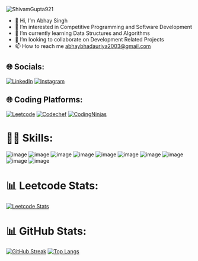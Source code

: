 <p align="left"> <img src="https://komarev.com/ghpvc/?username=ShivamGupta921&label=Profile%20views&color=0e75b6&style=flat" alt="ShivamGupta921" /> </p>

- 👋 Hi, I’m Abhay Singh
- 👀 I’m interested in Competitive Programming and Software Development
- 🌱 I’m currently learning Data Structures and Algorithms
- 💞️ I’m looking to collaborate on Development Related Projects 
- 📫 How to reach me abhaybhadauriya2003@gmail.com

## 🌐 Socials:
[![LinkedIn](https://img.shields.io/badge/LinkedIn-0077B5?style=for-the-badge&logo=linkedin&logoColor=white)](https://www.linkedin.com/in/abhay-singh-b5873822b/)
[![Instagram](https://img.shields.io/badge/Instagram-E4405F?style=for-the-badge&logo=instagram&logoColor=white)](https://www.instagram.com/abhay._2003/)

## 🌐 Coding Platforms:
[![Leetcode](https://img.shields.io/badge/-LeetCode-FFA116?style=for-the-badge&logo=LeetCode&logoColor=black)](https://leetcode.com/AbhaySingh_2003/)
[![Codechef](https://img.shields.io/badge/Codechef-%23B92B27.svg?&style=for-the-badge&logo=Codechef&logoColor=white)](https://www.codechef.com/users/abhay_251252)
[![CodingNinjas](https://img.shields.io/badge/coding%20ninjas-DD6620?style=for-the-badge&logo=codingninjas&logoColor=white)](https://www.naukri.com/code360/profile/Redchilli)

# 👨‍💻 Skills:
![image](https://img.shields.io/badge/C-00599C?style=for-the-badge&logo=c&logoColor=white)
![image](https://img.shields.io/badge/C%2B%2B-00599C?style=for-the-badge&logo=c%2B%2B&logoColor=white)
![image](https://img.shields.io/badge/CSS3-1572B6?style=for-the-badge&logo=css3&logoColor=white)
![image](https://img.shields.io/badge/MySQL-00000F?style=for-the-badge&logo=mysql&logoColor=white)
![image](https://img.shields.io/badge/HTML5-E34F26?style=for-the-badge&logo=html5&logoColor=white)
![image](https://img.shields.io/badge/Python-FFD43B?style=for-the-badge&logo=python&logoColor=blue)
![image](https://img.shields.io/badge/MongoDB-4EA94B?style=for-the-badge&logo=mongodb&logoColor=white)
![image](https://img.shields.io/badge/JavaScript-323330?style=for-the-badge&logo=javascript&logoColor=F7DF1E)
![image](https://img.shields.io/badge/Microsoft_Word-2B579A?style=for-the-badge&logo=microsoft-word&logoColor=white)
![image](https://img.shields.io/badge/Microsoft_Excel-217346?style=for-the-badge&logo=microsoft-excel&logoColor=white)


# 📊 Leetcode Stats:
[![Leetcode Stats](https://leetcard.jacoblin.cool/ShivamGupta921?ext=heatmap)](https://leetcode.com/AbhaySingh_2003/)

# 📊 GitHub Stats:
[![GitHub Streak](https://streak-stats.demolab.com?user=ShivamGupta921&theme=hacker&border_radius=5&date_format=j%20M%5B%20Y%5D)](https://github.com/imAbhaySingh) [![Top Langs](https://github-readme-stats.vercel.app/api/top-langs/?username=imAbhaySingh&layout=compact&theme=vision-friendly-dark)](https://github.com/imAbhaySingh)

